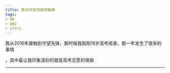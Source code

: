 ```yaml
---
title: 我与守望先锋的故事
tags: 
- OW
- OW2
- story
---
```


我从2016年接触到守望先锋，那时候我刚刚18岁高考结束，那一年发生了很多的事情

<!--more-->

，其中最让我印象深刻的就是高考志愿的填报

---


